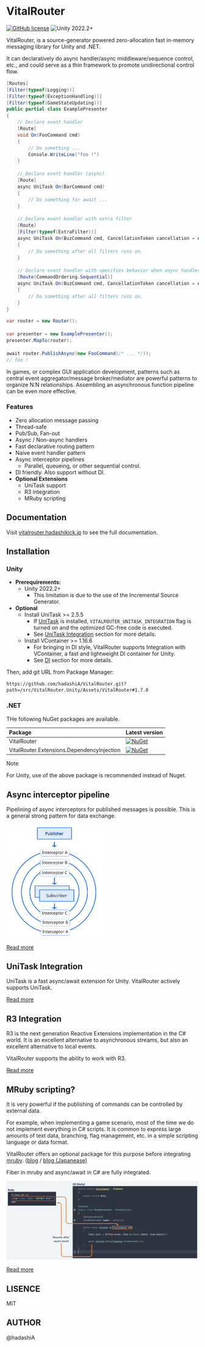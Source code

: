 # VitalRouter

[![GitHub license](https://img.shields.io/github/license/hadashiA/VitalRouter)](./LICENSE)
![Unity 2022.2+](https://img.shields.io/badge/unity-2022.2+-000.svg)

VitalRouter, is a source-generator powered zero-allocation fast in-memory messaging library for Unity and .NET.

It can declaratively do async handler/async middleware/sequence control, etc., and could serve as a thin framework to promote unidirectional control flow.

```csharp
[Routes]
[Filter(typeof(Logging))]
[Filter(typeof(ExceptionHandling))]
[Filter(typeof(GameStateUpdating))]
public partial class ExamplePresenter
{
    // Declare event handler
    [Route]
    void On(FooCommand cmd)
    {
        // Do something ...
        Console.WriteLine("foo !")
    }

    // Declare event handler (async)
    [Route] 
    async UniTask On(BarCommand cmd)
    {
        // Do something for await ...
    }
    
    // Declare event handler with extra filter
    [Route]
    [Filter(typeof(ExtraFilter))]
    async UniTask On(BuzCommand cmd, CancellationToken cancellation = default)
    {
        // Do something after all filters runs on.
    }
       
    // Declare event handler with specifies behavior when async handlers are executed concurrently
    [Route(CommandOrdering.Sequential)]
    async UniTask On(BuzCommand cmd, CancellationToken cancellation = default)
    {
        // Do something after all filters runs on.
    }
}
```

```cs
var router = new Router();

var presenter = new ExamplePresenter();
presenter.MapTo(router);

await router.PublishAsync(new FooCommand(/* ... */));
// foo !
```

In games, or complex GUI application development, patterns such as central event aggregator/message broker/mediator are powerful patterns to organize N:N relationships.
Assembling an asynchronous function pipeline can be even more effective.

### Features

- Zero allocation message passing
- Thread-safe
- Pub/Sub, Fan-out
- Async / Non-async handlers
- Fast declarative routing pattern
- Naive event handler pattern
- Async interceptor pipelines
    - Parallel, queueing, or other sequential control.
- DI friendly. Also support without DI.
- **Optional Extensions**
    - UniTask support
    - R3 integration
    - MRuby scripting

## Documentation

Visit [vitalrouter.hadashikick.jp](https://vitalrouter.hadashikick.jp) to see the full documentation.

## Installation

### Unity

- **Prerequirements:**
    - Unity 2022.2+
        - This limitation is due to the use of the Incremental Source Generator.
- **Optional**
    - Install UniTask >= 2.5.5
        - If [UniTask](https://github.com/Cysharp/UniTask) is installed, `VITALROUTER_UNITASK_INTEGRATION` flag is turned on and the optimized GC-free code is executed.
        - See [UniTask Integration](./website/docs/extensions/unitask.md) section for more details.
    - Install VContainer >= 1.16.6
        - For bringing in DI style, VitalRouter supports Integration with VContainer, a fast and lightweight DI container for Unity.
        - See [DI](./website/docs/di/vcontainer.md) section for more details.

Then, add git URL from Package Manager:

```
https://github.com/hadashiA/VitalRouter.git?path=/src/VitalRouter.Unity/Assets/VitalRouter#1.7.0
```

### .NET

THe following NuGet packages are available.

| Package | Latest version |
|:------------ |:----------- |
| VitalRouter | [![NuGet](https://img.shields.io/nuget/v/VitalRouter)](https://www.nuget.org/packages/VitalRouter) | 
| VitalRouter.Extensions.DependencyInjection | [![NuGet](https://img.shields.io/nuget/v/VitalRouter.Extensions.DependencyInjection)](https://www.nuget.org/packages/VitalRouter.Extensions.DependencyInjection) | 

> [!NOTE]
> For Unity, use of the above package is recommended instead of Nuget.


## Async interceptor pipeline

Pipelining of async interceptors for published messages is possible. This is a general strong pattern for data exchange.

<img src="./website/docs/assets/diagram_interceptors.svg" alt="Interceptor Diagram" width="50%" />

[Read more](https://vitalrouter.hadashikick.jp/pipeline/interceptor)

## UniTask Integration

UniTask is a fast async/await extension for Unity. VitalRouter actively supports UniTask.

[Read more](https://vitalrouter.hadashikick.jp/extensions/unitask)

## R3 Integration

R3 is the next generation Reactive Extensions implementation in the C# world. It is an excellent alternative to asynchronous streams, but also an excellent alternative to local events.

VitalRouter supports the ability to work with R3.

[Read more](https://vitalrouter.hadashikick.jp/extensions/r3)

## MRuby scripting?

It is very powerful if the publishing of commands can be controlled by external data.

For example, when implementing a game scenario, most of the time we do not implement everything in C# scripts. It is common to express large amounts of text data, branching, flag management, etc. in a simple scripting language or data format.

VitalRouter offers an optional package for this purpose before integrating [mruby](https://github.com/mruby/mruby). ([blog](https://medium.com/@hadashiA/vitalrouter-mruby-generic-ruby-scripting-framework-for-unity-d1b2234a5c33) / [blog (Japanease)](https://hadashikick.land/tech/vitalrouter-mruby)

Fiber in mruby and async/await in C# are fully integrated.

![MRuby and C# Diagram](./website/docs/assets/diagram_mruby.png)

[Read more](https://vitalrouter.hadashikick.jp/extensions/mruby)

## LISENCE

MIT

## AUTHOR

@hadashiA
